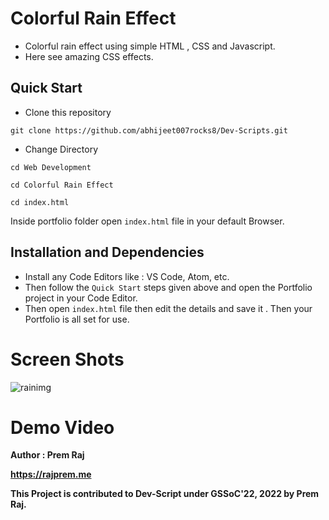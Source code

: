 
# **Colorful Rain Effect**

- Colorful rain effect using simple HTML , CSS and Javascript. 
- Here see amazing CSS effects.


## **Quick Start**
- Clone this repository

``` 
git clone https://github.com/abhijeet007rocks8/Dev-Scripts.git
```
- Change Directory

```
cd Web Development
```
```
cd Colorful Rain Effect
```
```
cd index.html
```
Inside portfolio folder open ```index.html``` file in your default Browser.

## **Installation and Dependencies**

- Install any Code Editors like : VS Code, Atom, etc.
- Then follow the ```Quick Start``` steps given above and open the Portfolio project in your Code Editor.
- Then open ```index.html``` file then edit the details and save it . Then your Portfolio is all set for use.

# **Screen Shots**

<img src="https://i.ibb.co/n0dg9dz/rainimg.png" alt="rainimg" border="0">

# **Demo Video**




**Author : Prem Raj**

**https://rajprem.me**

**This Project is contributed to Dev-Script under GSSoC'22, 2022 by Prem Raj.**